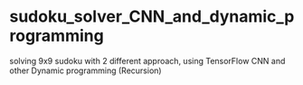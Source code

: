 # sudoku_solver_CNN_and_dynamic_programming
solving 9x9 sudoku with 2 different approach, using TensorFlow CNN and other Dynamic programming (Recursion)
